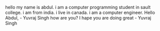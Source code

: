 hello my name is abdul.
i am a computer programming student in sault college.
i am from india.
i live in canada.
i am a computer engineer.
Hello Abdul,               - Yuvraj Singh
how are you? I hape you are doing great               - Yuvraj Singh